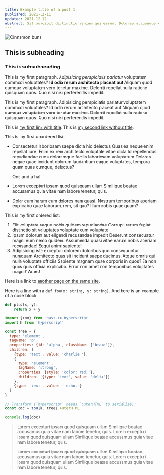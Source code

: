 ```yaml
---
title: Example title of a post 1
published: 2021-12-11
updated: 2021-12-12
abstract: Sit suscipit distinctio veniam qui earum. Dolores accusamus esse animi eaque voluptatibus officiis Sequi ipsa voluptas vel veritatis nam veritatis.
---
```


![Cinnamon buns](/images/blog/example-post-1/post-hero.jpg "Best buns")

## This is subheading
### This is subsubheading

This is my first paragraph. *Adipisicing perspiciatis pariatur* voluptatem
commodi voluptates? **Id odio rerum architecto placeat aut** Aliquam quod cumque
voluptatem vero tenetur maxime. Deleniti repellat nulla ratione quisquam quos.
Quo nisi nisi perferendis impedit.

This is my first paragraph. Adipisicing perspiciatis pariatur voluptatem
commodi voluptates? Id odio rerum architecto placeat aut Aliquam quod cumque
voluptatem vero tenetur maxime. Deleniti repellat nulla ratione quisquam quos.
Quo nisi nisi perferendis impedit.

This is [my first link with title](https://google.com/ "Google search").
This is [my second link without title](https://facebook.com/).

This is my first unordered list:
- Consectetur laboriosam saepe dicta hic delectus Quas ea neque enim repellat iure. Enim ex rem architecto voluptate vitae dicta Id repellendus repudiandae quos doloremque facilis laboriosam voluptatum Dolores neque quae incidunt dolorum laudantium eaque voluptates, tempora quam quas cumque, delectus?
  
  One and a half
- Lorem excepturi ipsam quod quisquam ullam Similique beatae accusamus quia vitae nam labore tenetur, quis.
- Dolor cum harum cum dolores nam quasi. Nostrum temporibus aperiam explicabo quae laborum, rem, sit quo? Illum nobis quae quam?

This is my first ordered list:
1. Elit voluptate neque nobis quidem repudiandae Corrupti rerum fugiat distinctio sit voluptates voluptate cum voluptate
2. Ipsum dolorum aut eligendi recusandae impedit Deserunt consequatur magni eum nemo quidem. Assumenda quasi vitae earum nobis aperiam recusandae! Sequi animi sapiente!
3. Adipisicing iste excepturi dolorem doloribus quo consequuntur numquam Architecto quas sit incidunt saepe ducimus. Atque omnis qui nulla voluptate officiis Sapiente magnam quae corporis in quos? Ea non quos quis officia explicabo. Error non amet non temporibus voluptates magni? Amet!

Here is a link to [another page on the same site](/blog/example-post-2 "Second post").

Here is a line with a `def foo(x: string, y: string)`. And here is an example of a code block

```python
def plus(x, y):
    return x + y
```

```javascript
import {toH} from 'hast-to-hyperscript'
import h from 'hyperscript'

const tree = {
  type: 'element',
  tagName: 'p',
  properties: {id: 'alpha', className: ['bravo']},
  children: [
    {type: 'text', value: 'charlie '},
    {
      type: 'element',
      tagName: 'strong',
      properties: {style: 'color: red;'},
      children: [{type: 'text', value: 'delta'}]
    },
    {type: 'text', value: ' echo.'}
  ]
}

// Transform (`hyperscript` needs `outerHTML` to serialize):
const doc = toH(h, tree).outerHTML

console.log(doc)
```

> Lorem excepturi ipsam quod quisquam ullam Similique beatae accusamus quia vitae nam labore tenetur, quis. Lorem excepturi ipsam quod quisquam ullam Similique beatae accusamus quia vitae nam labore tenetur, quis.
>
> Lorem excepturi ipsam quod quisquam ullam Similique beatae accusamus quia vitae nam labore tenetur, quis. Lorem excepturi ipsam quod quisquam ullam Similique beatae accusamus quia vitae nam labore tenetur, quis.
